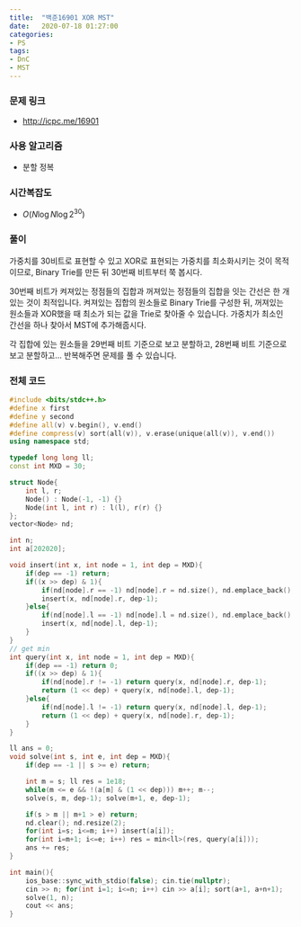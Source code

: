 ```yaml
---
title:  "백준16901 XOR MST"
date:   2020-07-18 01:27:00
categories:
- PS
tags:
- DnC
- MST
---
```


### 문제 링크
* http://icpc.me/16901

### 사용 알고리즘
* 분할 정복

### 시간복잡도
* $O(N \log N \log 2^{30})$

### 풀이
가중치를 30비트로 표현할 수 있고 XOR로 표현되는 가중치를 최소화시키는 것이 목적이므로, Binary Trie를 만든 뒤 30번째 비트부터 쭉 봅시다.

30번째 비트가 켜져있는 정점들의 집합과 꺼져있는 정점들의 집합을 잇는 간선은 한 개 있는 것이 최적입니다. 켜져있는 집합의 원소들로 Binary Trie를 구성한 뒤, 꺼져있는 원소들과 XOR했을 때 최소가 되는 값을 Trie로 찾아줄 수 있습니다. 가중치가 최소인 간선을 하나 찾아서 MST에 추가해줍시다.

각 집합에 있는 원소들을 29번째 비트 기준으로 보고 분할하고, 28번째 비트 기준으로 보고 분할하고... 반복해주면 문제를 풀 수 있습니다.

### 전체 코드
```cpp
#include <bits/stdc++.h>
#define x first
#define y second
#define all(v) v.begin(), v.end()
#define compress(v) sort(all(v)), v.erase(unique(all(v)), v.end())
using namespace std;

typedef long long ll;
const int MXD = 30;

struct Node{
    int l, r;
    Node() : Node(-1, -1) {}
    Node(int l, int r) : l(l), r(r) {}
};
vector<Node> nd;

int n;
int a[202020];

void insert(int x, int node = 1, int dep = MXD){
    if(dep == -1) return;
    if((x >> dep) & 1){
        if(nd[node].r == -1) nd[node].r = nd.size(), nd.emplace_back();
        insert(x, nd[node].r, dep-1);
    }else{
        if(nd[node].l == -1) nd[node].l = nd.size(), nd.emplace_back();
        insert(x, nd[node].l, dep-1);
    }
}
// get min
int query(int x, int node = 1, int dep = MXD){
    if(dep == -1) return 0;
    if((x >> dep) & 1){
        if(nd[node].r != -1) return query(x, nd[node].r, dep-1);
        return (1 << dep) + query(x, nd[node].l, dep-1);
    }else{
        if(nd[node].l != -1) return query(x, nd[node].l, dep-1);
        return (1 << dep) + query(x, nd[node].r, dep-1);
    }
}

ll ans = 0;
void solve(int s, int e, int dep = MXD){
    if(dep == -1 || s >= e) return;

    int m = s; ll res = 1e18;
    while(m <= e && !(a[m] & (1 << dep))) m++; m--;
    solve(s, m, dep-1); solve(m+1, e, dep-1);

    if(s > m || m+1 > e) return;
    nd.clear(); nd.resize(2);
    for(int i=s; i<=m; i++) insert(a[i]);
    for(int i=m+1; i<=e; i++) res = min<ll>(res, query(a[i]));
    ans += res;
}

int main(){
    ios_base::sync_with_stdio(false); cin.tie(nullptr);
    cin >> n; for(int i=1; i<=n; i++) cin >> a[i]; sort(a+1, a+n+1);
    solve(1, n);
    cout << ans;
}
```
